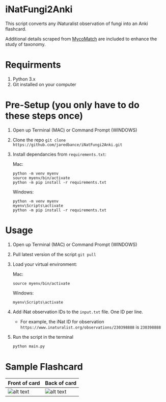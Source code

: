 # iNatFungi2Anki

This script converts any iNaturalist observation of fungi into an Anki flashcard. 

Additional details scraped from [MycoMatch](https://www.mycomatch.com/) are included to enhance the study of taxonomy.

# Requirments
1) Python 3.x
3) Git installed on your computer

# Pre-Setup (you only have to do these steps once)
1) Open up Terminal (MAC) or Command Prompt (WINDOWS)
1) Clone the repo `git clone https://github.com/jaredbance/iNatFungi2Anki.git`
2) Install dependancies from `requirements.txt`:

   Mac:
   ```
   python -m venv myenv
   source myenv/bin/activate
   python -m pip install -r requirements.txt
   ```
   Windows:
   ```
   python -m venv myenv
   myenv\Scripts\activate
   python -m pip install -r requirements.txt
   ```

# Usage
1) Open up Terminal (MAC) or Command Prompt (WINDOWS)
2) Pull latest version of the script `git pull`
4) Load your virtual environment:

   Mac:
   ```
   source myenv/bin/activate
   ```
   Windows:
   ```
   myenv\Scripts\activate
   ```
6) Add iNat observation IDs to the `input.txt` file. One ID per line.
   - For example, the iNat ID for observation `https://www.inaturalist.org/observations/230398888` is `230398888`
8) Run the script in the terminal
   ```bash
   python main.py
   ```

# Sample Flashcard
Front of card | Back of card
--- | --- 
![alt text](https://raw.githubusercontent.com/jaredbance/iNatFungi2Anki/master/demoPics/1.png) | ![alt text](https://raw.githubusercontent.com/jaredbance/iNatFungi2Anki/master/demoPics/2.png)
